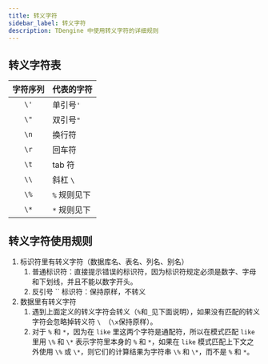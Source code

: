 ```yaml
---
title: 转义字符
sidebar_label: 转义字符
description: TDengine 中使用转义字符的详细规则
---
```


## 转义字符表

| 字符序列 | **代表的字符** |
| :------: | -------------- |
|   `\'`   | 单引号`'`        |
|   `\"`   | 双引号`"`        |
|   `\n`    | 换行符         |
|   `\r`    | 回车符         |
|   `\t`    | tab 符         |
|   `\\`   | 斜杠 `\ `          |
|   `\%`   | `%` 规则见下     |
|   `\*`   | `*` 规则见下    |


## 转义字符使用规则

1. 标识符里有转义字符（数据库名、表名、列名、别名）
   1. 普通标识符：直接提示错误的标识符，因为标识符规定必须是数字、字母和下划线，并且不能以数字开头。
   2. 反引号 `` 标识符：保持原样，不转义
2. 数据里有转义字符
   1. 遇到上面定义的转义字符会转义（`%`和`_`见下面说明），如果没有匹配的转义字符会忽略掉转义符 `\ `（`\x`保持原样）。
   2. 对于 `%` 和 `*`，因为在 `like` 里这两个字符是通配符，所以在模式匹配 `like` 里用 `\%` 和 `\*` 表示字符里本身的 `%` 和 `*`，如果在 `like` 模式匹配上下文之外使用 `\%` 或 `\*`，则它们的计算结果为字符串 `\%` 和 `\*`，而不是 `%` 和 `*`。
